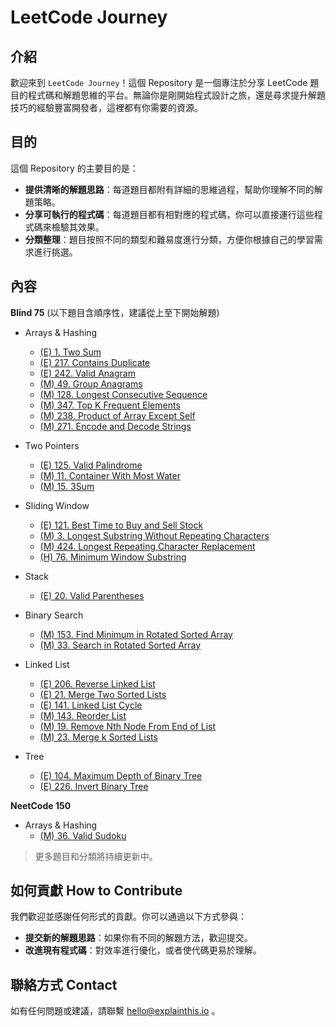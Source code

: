 # LeetCode Journey

## 介紹
歡迎來到 `LeetCode Journey`！這個 Repository 是一個專注於分享 LeetCode 題目的程式碼和解題思維的平台。無論你是剛開始程式設計之旅，還是尋求提升解題技巧的經驗豐富開發者，這裡都有你需要的資源。

## 目的
這個 Repository 的主要目的是：

* **提供清晰的解題思路**：每道題目都附有詳細的思維過程，幫助你理解不同的解題策略。
* **分享可執行的程式碼**：每道題目都有相對應的程式碼，你可以直接運行這些程式碼來檢驗其效果。
* **分類整理**：題目按照不同的類型和難易度進行分類，方便你根據自己的學習需求進行挑選。

## 內容
**Blind 75**
(以下題目含順序性，建議從上至下開始解題)
* Arrays & Hashing
    * [(E) 1. Two Sum](solutions/1.%20Two%20Sum/)
    * [(E) 217. Contains Duplicate](solutions/217.%20Contains%20Duplicate/)
    * [(E) 242. Valid Anagram](solutions/242.%20Valid%20Anagram/)
    * [(M) 49. Group Anagrams](solutions/49.%20Group%20Anagrams/)
    * [(M) 128. Longest Consecutive Sequence](solutions/128.%20Longest%20Consecutive%20Sequence/)
    * [(M) 347. Top K Frequent Elements](solutions/347.%20Top%20K%20Frequent%20Elements/)
    * [(M) 238. Product of Array Except Self](solutions/238.%20Product%20of%20Array%20Except%20Self)
    * [(M) 271. Encode and Decode Strings](solutions/271.%20Encode%20and%20Decode%20Strings)
    
* Two Pointers
    * [(E) 125. Valid Palindrome](solutions/125.%20Valid%20Palindrome/)
    * [(M) 11. Container With Most Water](solutions/11.%20Container%20With%20Most%20Water/)
    * [(M) 15. 3Sum](solutions/15.%203Sum/)

* Sliding Window
    * [(E) 121. Best Time to Buy and Sell Stock](solutions/121.%20Best%20Time%20to%20Buy%20and%20Sell%20Stock/)
    * [(M) 3. Longest Substring Without Repeating Characters](solutions/3.%20Longest%20Substring%20Without%20Repeating%20Characters)
    * [(M) 424. Longest Repeating Character Replacement](solutions/424.%20Longest%20Repeating%20Character%20Replacement)
    * [(H) 76. Minimum Window Substring](solutions/76.%20Minimum%20Window%20Substring/)

* Stack
    * [(E) 20. Valid Parentheses](solutions/20.%20Valid%20Parentheses/)

* Binary Search
    * [(M) 153. Find Minimum in Rotated Sorted Array](solutions/153.%20Find%20Minimum%20in%20Rotated%20Sorted%20Array/)
    * [(M) 33. Search in Rotated Sorted Array](solutions/33.%20Search%20in%20Rotated%20Sorted%20Array/)

* Linked List
    * [(E) 206. Reverse Linked List](solutions/206.%20Reverse%20Linked%20List/)
    * [(E) 21. Merge Two Sorted Lists](solutions/21.%20Merge%20Two%20Sorted%20Lists/)
    * [(E) 141. Linked List Cycle](solutions/141.%20Linked%20List%20Cycle/)
    * [(M) 143. Reorder List](solutions/143.%20Reorder%20List/)
    * [(M) 19. Remove Nth Node From End of List](solutions/19.%20Remove%20Nth%20Node%20From%20End%20of%20List/)
    * [(M) 23. Merge k Sorted Lists](solutions/23.%20Merge%20k%20Sorted%20Lists/)

* Tree
    * [(E) 104. Maximum Depth of Binary Tree](solutions/104.%20Maximum%20Depth%20of%20Binary%20Tree/)
    * [(E) 226. Invert Binary Tree](solutions/226.%20Invert%20Binary%20Tree/)

**NeetCode 150**
* Arrays & Hashing
    * [(M) 36. Valid Sudoku](solutions/36.%20Valid%20Sudoku/)

> 更多題目和分類將持續更新中。

## 如何貢獻 How to Contribute

我們歡迎並感謝任何形式的貢獻。你可以通過以下方式參與：

- **提交新的解題思路**：如果你有不同的解題方法，歡迎提交。
- **改進現有程式碼**：對效率進行優化，或者使代碼更易於理解。


## 聯絡方式 Contact

如有任何問題或建議，請聯繫 [hello@explainthis.io](hello@explainthis.io) 。
